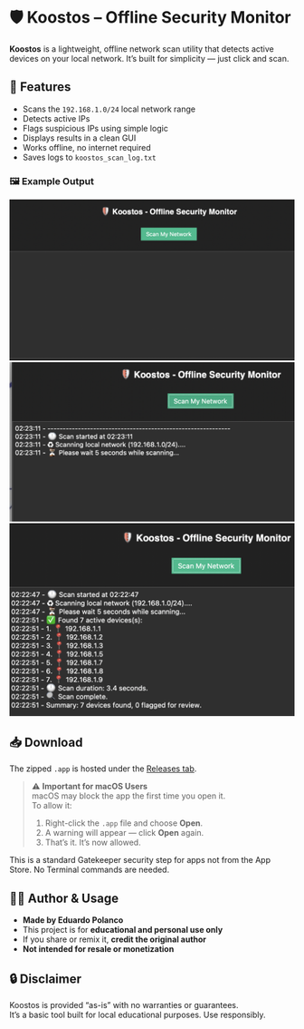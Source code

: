 # 🛡️ Koostos – Offline Security Monitor

**Koostos** is a lightweight, offline network scan utility that detects active devices on your local network. It’s built for simplicity — just click and scan.

## 🚀 Features

- Scans the `192.168.1.0/24` local network range
- Detects active IPs
- Flags suspicious IPs using simple logic
- Displays results in a clean GUI
- Works offline, no internet required
- Saves logs to `koostos_scan_log.txt`

### 🖼️ Example Output

![Scan Example 1](image1.png)
![Scan Example 3](image3.png)
![Scan Example 2](image2.png)

## 📥 Download

The zipped `.app` is hosted under the [Releases tab](https://github.com/EduardoPolanco/koostos/releases).

> ⚠️ **Important for macOS Users**  
> macOS may block the app the first time you open it.  
> To allow it:
>
> 1. Right-click the `.app` file and choose **Open**.  
> 2. A warning will appear — click **Open** again.  
> 3. That’s it. It’s now allowed.

This is a standard Gatekeeper security step for apps not from the App Store. No Terminal commands are needed.

## 🧑‍💻 Author & Usage

- **Made by Eduardo Polanco**
- This project is for **educational and personal use only**
- If you share or remix it, **credit the original author**
- **Not intended for resale or monetization**

## 🔒 Disclaimer

Koostos is provided “as-is” with no warranties or guarantees.  
It’s a basic tool built for local educational purposes. Use responsibly.

